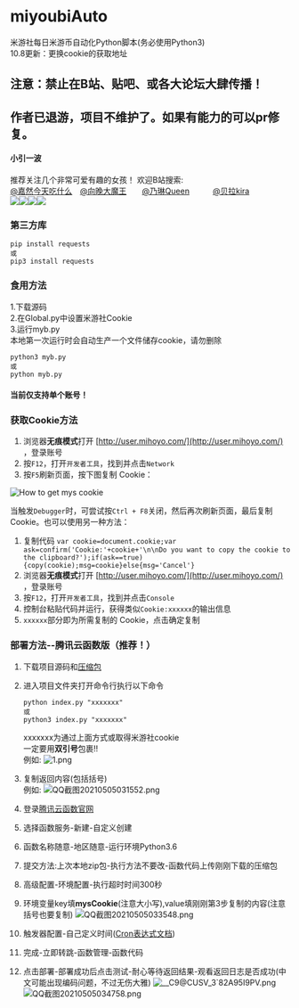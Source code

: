 # miyoubiAuto 
米游社每日米游币自动化Python脚本(务必使用Python3)  
10.8更新：更换cookie的获取地址
## 注意：禁止在B站、贴吧、或各大论坛大肆传播！ 
## 作者已退游，项目不维护了。如果有能力的可以pr修复。

#### 小引一波 
推荐关注几个非常可爱有趣的女孩！ 
欢迎B站搜索:  
[@嘉然今天吃什么](https://space.bilibili.com/672328094/)&emsp;[@向晚大魔王](https://space.bilibili.com/672346917/)&emsp;&emsp;[@乃琳Queen](https://space.bilibili.com/672342685/)&emsp;&emsp;&emsp;[@贝拉kira](https://space.bilibili.com/672353429/)&emsp;&emsp;&emsp;</br>
<img src="https://i2.hdslb.com/bfs/face/d399d6f5cf7943a996ae96999ba3e6ae2a2988de.jpg@128w_128h_1o.webp" /><img src="https://i0.hdslb.com/bfs/face/566078c52b408571d8ae5e3bcdf57b2283024c27.jpg@128w_128h_1o.webp" /><img src="https://i1.hdslb.com/bfs/face/8895c87082beba1355ea4bc7f91f2786ef49e354.jpg@128w_128h_1o.webp" /><img src="https://i2.hdslb.com/bfs/face/668af440f8a8065743d3fa79cfa8f017905d0065.jpg@128w_128h_1o.webp" />
### 第三方库

```shell
pip install requests
或
pip3 install requests
```
### 食用方法
 1.下载源码  
 2.在Global.py中设置米游社Cookie  
 3.运行myb.py  
 本地第一次运行时会自动生产一个文件储存cookie，请勿删除
 ```shell
 python3 myb.py
 或
 python myb.py
 ```
#### 当前仅支持单个账号！  

###  获取Cookie方法


1. 浏览器**无痕模式**打开 [http://user.mihoyo.com/](http://user.mihoyo.com/) ，登录账号
2. 按`F12`，打开`开发者工具`，找到并点击`Network`
3. 按`F5`刷新页面，按下图复制 Cookie：

![How to get mys cookie](http://i0.hdslb.com/bfs/album/95cbe5bc1886df3886045c92f5a3583ab733d8ab.png)

当触发`Debugger`时，可尝试按`Ctrl + F8`关闭，然后再次刷新页面，最后复制 Cookie。也可以使用另一种方法：

1. 复制代码 `var cookie=document.cookie;var ask=confirm('Cookie:'+cookie+'\n\nDo you want to copy the cookie to the clipboard?');if(ask==true){copy(cookie);msg=cookie}else{msg='Cancel'}`
2. 浏览器**无痕模式**打开 [http://user.mihoyo.com/](http://user.mihoyo.com/) ，登录账号
3. 按`F12`，打开`开发者工具`，找到并点击`Console`
4. 控制台粘贴代码并运行，获得类似`Cookie:xxxxxx`的输出信息
5. `xxxxxx`部分即为所需复制的 Cookie，点击确定复制

### 部署方法--腾讯云函数版（推荐！）

1. 下载项目源码和[压缩包](https://github.com/XiaoMiku01/miyoubiAuto/releases/tag/1.1)

2. 进入项目文件夹打开命令行执行以下命令
   ```shell
   python index.py "xxxxxxx"
   或
   python3 index.py "xxxxxxx"
   ```
   xxxxxxx为通过上面方式或取得米游社cookie  
   一定要用**双引号**包裹!!  
   例如:
   ![1.png](https://i.loli.net/2021/05/05/uEw7CYA4SZv3Tks.png)
3. 复制返回内容(包括括号)  
例如:
![QQ截图20210505031552.png](https://i.loli.net/2021/05/05/r6yiA4QwZSRcXOg.png)  
4. 登录[腾讯云函数官网](https://cloud.tencent.com/product/scf)  
5. 选择函数服务-新建-自定义创建
6. 函数名称随意-地区随意-运行环境Python3.6
7. 提交方法:上次本地zip包-执行方法不要改-函数代码上传刚刚下载的压缩包
8. 高级配置-环境配置-执行超时时间300秒
9. 环境变量key填**mysCookie**(注意大小写),value填刚刚第3步复制的内容(注意括号也要复制)
      ![QQ截图20210505033548.png](https://i.loli.net/2021/05/05/HjrMEuYvqCVxgJb.png)
10. 触发器配置-自己定义时间([Cron表达式文档](https://cloud.tencent.com/document/product/583/9708#cron-.E8.A1.A8.E8.BE.BE.E5.BC.8F))
11. 完成-立即转跳-函数管理-函数代码
12. 点击部署-部署成功后点击测试-耐心等待返回结果-观看返回日志是否成功(中文可能出现编码问题，不过无伤大雅)
  ![___C9_@CUSV_3`82A95I9PV.png](https://i.loli.net/2021/05/05/vHtBGqXRLfQ2r6o.png)
    ![QQ截图20210505034758.png](https://i.loli.net/2021/05/05/xbKjnrm5g2qJEMN.png)
